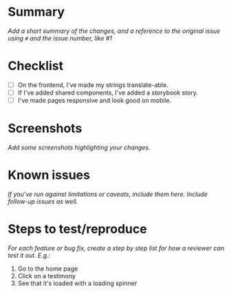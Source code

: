# Summary

_Add a short summary of the changes, and a reference to the original issue using `#` and the issue number, like #1_

# Checklist
- [ ] On the frontend, I've made my strings translate-able.
- [ ] If I've added shared components, I've added a storybook story.
- [ ] I've made pages responsive and look good on mobile.

# Screenshots

_Add some screenshots highlighting your changes._

# Known issues

_If you've run against limitations or caveats, include them here. Include follow-up issues as well._

# Steps to test/reproduce

_For each feature or bug fix, create a step by step list for how a reviewer can test it out. E.g.:_

1. Go to the home page
1. Click on a testimony
1. See that it's loaded with a loading spinner
